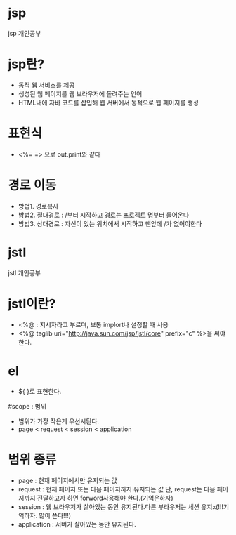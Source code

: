 # jsp
jsp 개인공부

# jsp란?
- 동적 웹 서비스를 제공
- 생성된 웹 페이지를 웹 브라우저에 돌려주는 언어
- HTML내에 자바 코드를 삽입해 웹 서버에서 동적으로 웹 페이지를 생성

# 표현식
- <%= => 으로 out.print와 같다

# 경로 이동
- 방법1. 경로복사
- 방법2. 절대경로 : /부터 시작하고 경로는 프로젝트 명부터 들어온다
- 방법3. 상대경로 : 자신이 있는 위치에서 시작하고 맨앞에 /가 없어야한다


# jstl
jstl 개인공부

# jstl이란?
- <%@ : 지시자라고 부르며, 보통 implort나 설정할 때 사용
- <%@ taglib uri="http://java.sun.com/jsp/jstl/core" prefix="c" %>을 써야한다.

# el
- ${ }로 표현한다.

#scope : 범위
- 범위가 가장 작은게 우선시된다.
- page < request < session < application

# 범위 종류
- page :  현재 페이지에서만 유지되는 값
- request : 현재 페이지 또는 다음 페이지까지 유지되는 값
		        단, request는 다음 페이지까지 전달하고자 하면 forword사용해야 한다.(기억은하자)
-	session : 웹 브라우저가 살아있는 동안 유지된다.다른 부라우저는 세션 유지x(!!!기억하자. 많이 쓴다!!!)
-	application : 서버가 살아있는 동안 유지된다. 



